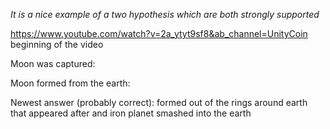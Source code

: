 *It is a nice example of a two hypothesis which are both strongly supported*

https://www.youtube.com/watch?v=2a_ytyt9sf8&ab_channel=UnityCoin
beginning of the video

Moon was captured:




Moon formed from the earth:


Newest answer (probably correct): 
formed out of the rings around earth that appeared after and iron planet smashed into the earth
